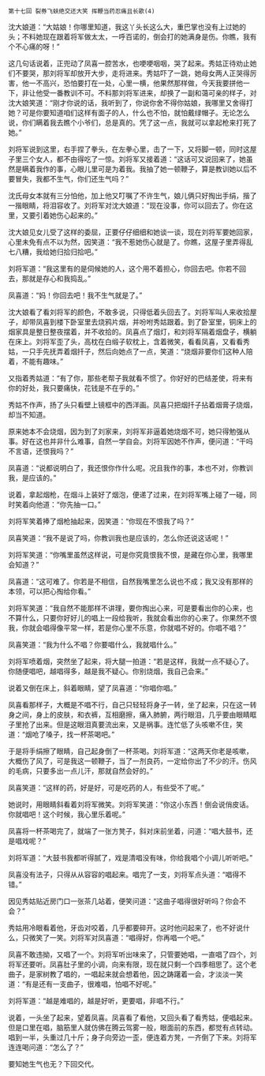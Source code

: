     第十七回 裂券飞蚨绝交还大笑 挥鞭当药忍痛且长歌(4) 

   沈大娘道：“大姑娘！你哪里知道，我这丫头长这么大，重巴掌也没有上过她的头；不料她现在跟着将军做太太，一呼百诺的，倒会打的她满身是伤。你瞧，我有个不心痛的呀！”

   这几句话说着，正兜动了凤喜一腔苦水，也哽哽咽咽，哭了起来。秀姑正待劝止她们不要哭，那刘将军却放开大步，走将进来。秀姑吓了一跳，她母女两人正哭得厉害，他一不高兴，恐怕要打在一处，心里一横，他果然那样做，今天我要拼他一下，非让他受一番教训不可。不料那刘将军进来，却换了一副和蔼可亲的样子，对沈大娘笑道：“刚才你说的话，我听到了，你说你舍不得你姑娘，我哪里又舍得打她？可是你要知道咱们这样有面子的人，什么也不怕，就怕戴绿帽子。无论怎么说，你们瞒着我去瞧个小爷们，总是真的。凭了这一点，我就可以拿起枪来打死了她。”

   刘将军说到这里，右手捏了拳头，在左拳心里，击了一下，又将脚一顿，同时这屋子里三个女人，都不由得吃了一惊。刘将军又接着道：“这话可又说回来了，她虽然是瞒着我作的事，心眼儿里可是为着我。我抽了她一顿鞭子，算是教训她以后不要冒失，我都不生气，你们还生气吗？”

   沈氏母女本就有三分怕他，加上他又叮嘱了不许生气，娘儿俩只好掏出手绢，揩了一揩眼睛，将泪容收了。刘将军对沈大娘道：“现在没事，你可以回去了。你在这里，又要引着她伤心起来的。”

   沈大娘见女儿受了这样的委屈，正要仔仔细细和她谈一谈，现在刘将军要她回家，心里未免有点不以为然，因笑道：“我不惹她伤心就是了。你瞧，这屋子里弄得乱七八糟，我给她归拾归拾吧。”

   刘将军道：“我这里有的是伺候她的人，这个用不着担心，你回去吧。你若不回去，那就是存心和我捣乱。”

   凤喜道：“妈！你回去吧！我不生气就是了。”

   沈大娘看了看刘将军的颜色，不敢多说，只得低着头回去了。刘将军叫人来收拾屋子，却带凤喜到楼下卧室里去烧鸦片烟，并吩咐秀姑跟着。到了卧室里，铜床上的烟家具是整日整夜摆着，并不收拾的。凤喜点了烟灯，和刘将军隔着烟盘子，横躺在床上。刘将军歪了头，高枕在白缎子软枕上，含着微笑，看看凤喜，又看看秀姑，一只手先抚弄着烟扦子，然后向她点了一点，笑道：“烧烟非要你们这种人陪着，不能有趣味。”

   又指着秀姑道：“有了你，那些老帮子我就看不惯了。你好好的巴结差使，将来有你的好处，我只要痛快，花钱是不在乎的。”

   秀姑不作声，扬了头只看壁上镜框中的西洋画。凤喜只把烟扦子拈着烟膏子烧烟，却当不知道。

   原来她本不会烧烟，因为到了刘家来，刘将军非逼着她烧烟不可，她只得勉强从事。好在这也并非什么难事，自然一学自会。刘将军因她不作声，便问道：“干吗不言语，还恨我吗？”

   凤喜道：“说都说明白了，我还恨你作什么呢。况且我作的事，本也不对，你教训我，是应该的。”

   说着，拿起烟枪，在烟斗上装好了烟泡，便递了过来，在刘将军嘴上碰了一碰，同时笑着向他道：“你先抽一口。”

   刘将军笑着捧了烟枪抽起来，因笑道：“你现在不恨我了吗？”

   凤喜笑道：“我不是说了吗，你教训我也是应该的，怎么你还说这话呢！”

   刘将军笑道：“你嘴里虽然这样说，可是你究竟恨我不恨，是藏在你心里，我哪里会知道？”

   凤喜道：“这可难了。你若是不相信，自然我嘴里怎么说也不成；我又没有那样的本领，可以把心掏给你看。”

   刘将军笑道：“我自然不能那样不讲理，要你掏出心来，可是要看出你的心来，也不算什么，只要你好好儿的唱上一段给我听，我就会看出你的心来了。你果然不恨我，你就会唱得像平常一样，若是你心里不乐意，你就唱不好的。你唱不唱？”

   凤喜笑道：“我为什么不唱？你要唱什么，我就唱什么。”

   刘将军喷着烟，突然坐了起来，将大腿一拍道：“若是这样，我就一点不疑心了。你随便唱吧，越唱得多，越是我不疑心。你别烧烟，我自己会来。”

   说着又倒在床上，斜着眼睛，望了凤喜道：“你唱你唱。”

   凤喜看那样子，大概是不唱不行，自己只轻轻将身子一转，坐了起来，只在这一转身之间，身上的皮肤，和衣裤，互相磨擦，痛入肺腑，两行眼泪，几乎要由眼睛眶子里抢了出来。但是这眼泪真要流出来，又是祸事。连忙低了头咳嗽不住，笑道：“烟呛了嗓子，找一杯茶喝吧。”

   于是将手绢擦了眼睛，自己起身倒了一杯茶喝。刘将军道：“这两天你老是咳嗽，大概伤了风了，可是我这一顿鞭子，当了一剂良药，一定给你出了不少的汗。伤风的毛病，只要多出一点儿汗，那就自然会好的。”

   凤喜笑道：“这样的药，好是好，可是吃药的人，有些受不了呢。”

   她说时，用眼睛斜看着刘将军微笑。刘将军笑道：“你这小东西！倒会说俏皮话。你就唱吧！这个时候，我心里乐着呢。”

   凤喜将一杯茶喝完了，就端了一张方凳子，斜对床前坐着，问道：“唱大鼓书，还是唱戏呢？”

   刘将军道：“大鼓书我都听得腻了，戏是清唱没有味，你给我唱个小调儿听听吧。”

   凤喜没有法子，只得从从容容的唱起来。唱完了一支，刘将军点头道：“唱得不错。”

   因见秀姑贴近房门口一张茶几站着，便笑问道：“这曲子唱得很好听吗？你会不会？”

   秀姑用冷眼看着他，牙齿对咬着，几乎都要碎开。这时他问起来了，也不好说什么，只微笑了一笑。刘将军对凤喜道：“唱得好，你再唱一个吧。”

   凤喜不敢违拗，又唱了一个。刘将军听出味来了，只管要她唱，一直唱了四个，刘将军还要听。凤喜肚子里的小调，向来有限，现在就只剩一个四季相思了。这个老曲子，是家树教了唱的，一唱起来就会想着他，因之踌躇着一会，才淡淡一笑道：“有是还有一支曲子，很难唱，怕唱不好呢。”

   刘将军道：“越是难唱的，越是好听，更要唱，非唱不行。”

   说着，一头坐了起来，望着凤喜。凤喜看了看他，又回头看了看秀姑，便唱起来。但是口里在唱，脑筋里人就仿佛在腾云驾雾一般，眼面前的东西，都觉有点转动。唱到一半，头重过几十斤；身子向旁边一歪，便连着方凳，一齐倒了下来。刘将军连连喝问道：“怎么了？”

   要知她生气也无？下回交代。

